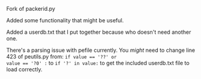 Fork of packerid.py

Added some functionality that might be useful.

Added a userdb.txt that I put together because who doesn't need another one.

There's a parsing issue with pefile currently. You _might_ need to change
line 423 of peutils.py from:
<code>if value == '??' or value == '?0' :</code>
to
<code>if '?' in value:</code>
to get the included userdb.txt file to load correctly.
